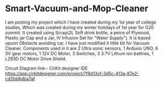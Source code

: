 # Smart-Vacuum-and-Mop-Cleaner
I am posting my project which I have created during my 1st year of college studies, Which was created during my winter holidays of 1st year for G20 summit.
It created using Scrap(2L Soft drink bottle, a peice of Plywood, Plastic jar Cap and a Jar, IV Infusion Set for "Water Supply").
It is based upuon Obstacle avoiding car, I have just modified it little bit for Vacuum Cleaner.
Components used in it are 2 Ultra sonic sensors, 1 Ardiuno UNO, 6 3V gear motors, 1 12V DC Motor, 3 Switches, 3 3.7V Lithum ion battries, 1 L293D DC Motor Drive Shield.

Circuit Diagram link:- CirKit designer IDE
https://app.cirkitdesigner.com/project/7f9d13cf-3d5c-413a-87e2-cd2bb8dba7af
